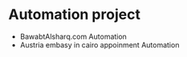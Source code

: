 # Automation project

- BawabtAlsharq.com Automation
- Austria embasy in cairo appoinment Automation

